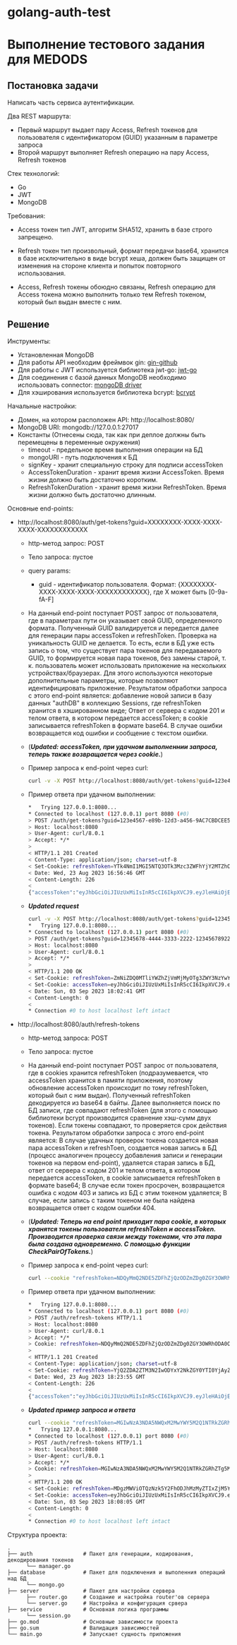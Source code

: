 # golang-auth-test
# Выполнение тестового задания для MEDODS

## Постановка задачи
Написать часть сервиса аутентификации.

Два REST маршрута:

- Первый маршрут выдает пару Access, Refresh токенов для пользователя с идентификатором (GUID) указанным в параметре запроса
- Второй маршрут выполняет Refresh операцию на пару Access, Refresh токенов

Стек технологий:

- Go
- JWT
- MongoDB

Требования:

- Access токен тип JWT, алгоритм SHA512, хранить в базе строго запрещено.

- Refresh токен тип произвольный, формат передачи base64, хранится в базе исключительно в виде bcrypt хеша, должен быть защищен от изменения на стороне клиента и попыток повторного использования.

- Access, Refresh токены обоюдно связаны, Refresh операцию для Access токена можно выполнить только тем Refresh токеном, который был выдан вместе с ним.

## Решение
Инструменты:
- Установленная MongoDB
- Для работы API необходим фреймвок gin: [gin-github](github.com/gin-gonic/gin)
- Для работы с JWT используется библиотека jwt-go: [jwt-go](github.com/dgrijalva/jwt-go)
- Для соединения с базой данных MongoDB необходимо использовать connector: [mongoDB driver](go.mongodb.org/mongo-driver/mongo)
- Для хэширования используется библиотека bcrypt: [bcrypt](golang.org/x/crypto/bcrypt)

Начальные настройки:
- Домен, на котором расположен API: http://localhost:8080/
- MongoDB URI: mongodb://127.0.0.1:27017
- Константы (Отнесены сюда, так как при деплое должны быть перемещены в переменные окружения)
  - timeout - предельное время выполнения операции на БД
  - mongoURI - путь подключения к БД
  - signKey - хранит специальную строку для подписи accessToken
  - AccessTokenDuration - хранит время жизни AccessToken. Время жизни должно быть достаточно коротким.
  - RefreshTokenDuration - хранит время жизни RefreshToken. Время жизни должно быть достаточно длинным.

Основные end-points:
- http://localhost:8080/auth/get-tokens?guid=XXXXXXXX-XXXX-XXXX-XXXX-XXXXXXXXXXXX
  - http-метод запрос: POST
  - Тело запроса: пустое
  - query params:
    - guid - идентификатор пользователя. Формат: {XXXXXXXX-XXXX-XXXX-XXXX-XXXXXXXXXXXX}, где X может быть [0-9a-fA-F]
  - На данный end-point поступает POST запрос от пользователя, где в параметрах пути он указывает свой GUID, определенного формата. Полученный GUID валидируется и передается далее для генерации пары accessToken и refreshToken. Проверка на уникальность GUID не делается. То есть, если в БД уже есть запись о том, что существует пара токенов для передаваемого GUID, то формируется новая пара токенов, без замены старой, т. к. пользователь может использовать приложение на нескольких устройствах/браузерах. Для этого используются некоторые дополнительные параметры, которые позволяют идентифицировать приложение. Результатом обработки запроса с этого end-point является: добавление новой записи в базу данных "authDB" в коллекцию Sessions, где refreshToken хранится в хэшированном виде; Ответ от сервера с кодом 201 и телом ответа, в котором передается accessToken; в cookie записывается refreshToken в формате base64. В случае ошибки возвращается код ошибки и сообщение с текстом ошибки.
    
  - (***Updated: accessToken, при удачном выполненнии запроса, теперь также возвращается через cookie.***)
    
  - Пример запроса к end-point через curl:
    ```bash
    curl -v -X POST http://localhost:8080/auth/get-tokens?guid=123e4567-e89b-12d3-a456-9AC7CBDCEE52
    ```
  - Пример ответа при удачном выполнении:
    ```bash
    *   Trying 127.0.0.1:8080...
    * Connected to localhost (127.0.0.1) port 8080 (#0)
    > POST /auth/get-tokens?guid=123e4567-e89b-12d3-a456-9AC7CBDCEE52 HTTP/1.1
    > Host: localhost:8080
    > User-Agent: curl/8.0.1
    > Accept: */*
    >
    < HTTP/1.1 201 Created
    < Content-Type: application/json; charset=utf-8
    < Set-Cookie: refreshToken=YTk4NmI1MGI5NTQ3OTk3Mzc3ZWFhYjY2MTZhODQ4YTMwOTI1YzI5ZjNkODUxNmQ4ZmFjM2NjODAxNjk2YzViNA%3D%3D; Path=/auth;       Domain=localhost; Max-Age=1692810106; HttpOnly
    < Date: Wed, 23 Aug 2023 16:56:46 GMT
    < Content-Length: 226
    <
    {"accessToken":"eyJhbGciOiJIUzUxMiIsInR5cCI6IkpXVCJ9.eyJleHAiOjE2OTI4MDk5MjYsInN1YiI6IjEyM2U0NTY3LWU4OWItMTJkMy1hNDU2LTlBQzdDQkRDRUU1MiJ9.TRrSku1zV7J53be7MZpPH11tz9rBEheYlEnVBGBhN2NeA4ogzgk8btU7fOpCS0DGn1U8v0fn8zeW344YNvmA0Q"}* Connection #0 to host localhost left intact

  - ***Updated request***
    
    ```bash
    curl -v -X POST http://localhost:8080/auth/get-tokens?guid=12345678-4444-3333-2222-123456789222
    *   Trying 127.0.0.1:8080...
    * Connected to localhost (127.0.0.1) port 8080 (#0)
    > POST /auth/get-tokens?guid=12345678-4444-3333-2222-123456789222 HTTP/1.1
    > Host: localhost:8080
    > User-Agent: curl/8.0.1
    > Accept: */*
    >
    < HTTP/1.1 200 OK
    < Set-Cookie: refreshToken=ZmNiZDQ0MTliYWZhZjVmMjMyOTg3ZWY3NzYwYTNkOWQyZWMwN2RkYTAzODJmYzI1OWFmNDQ4MzQ2NzVhNzM2Nw%3D%3D; Path=/auth; Domain=localhost; Max-Age=300; HttpOnly
    < Set-Cookie: accessToken=eyJhbGciOiJIUzUxMiIsInR5cCI6IkpXVCJ9.eyJleHAiOjE2OTM3NjQyODEsInN1YiI6IjEyMzQ1Njc4LTQ0NDQtMzMzMy0yMjIyLTEyMzQ1Njc4OTIyMiJ9._6fUtyW-ipB-UrJ3523YHniE9xS436pVIyHxzE3CW25ychfF9GmfFjpYJ6lSxTDn1rFiOCvK2B2h50M3H4gZsg; Path=/auth; Domain=localhost; Max-Age=120; HttpOnly
    < Date: Sun, 03 Sep 2023 18:02:41 GMT
    < Content-Length: 0
    <
    * Connection #0 to host localhost left intact
    
- http://localhost:8080/auth/refresh-tokens
  - http-метод запроса: POST
  - Тело запроса: пустое
  - На данный end-point поступает POST запрос от пользователя, где в cookies хранится refreshToken (подразумевается, что accessToken хранится в памяти приложения, поэтому обновление accessToken происходит по тому refreshToken, который был с ним выдан). Полученный refreshToken декодируется из base64 в байты. Далее выполняется поиск по БД записи, где совпадают refreshToken (для этого с помощью библиотеки bcrypt производится сравнение хэш-сумм двух токенов). Если токены совпадают, то проверяется срок действия токена. Результатом обработки запроса с этого end-point является: В случае удачных проверок токена создается новая пара accessToken и refreshToen, создается новая запись в БД (процесс аналогичен процессу добавления записи и генерации токенов на первом end-point), удаляется старая запись в БД, ответ от сервера с кодом 201 и телом ответа, в котором передается accessToken, в cookie записывается refreshToken в формате base64; В случае если токен просрочен, возвращается ошибка c кодом 403 и запись из БД с этим токеном удаляется; В случае, если запись с таким токеном не была найдена возвращается ответ с кодом ошибки 404.

  - (***Updated: Теперь на end point приходит пара cookie, в которых хранятся токены пользователя refreshToken и accessToken. Производится проверка связи между токенами, что эта пара была создана одновременно. С помощью функции CheckPairOfTokens.***)
    
  - Пример запроса к end-point через curl:
    ```bash
    curl --cookie "refreshToken=NDQyMmQ2NDE5ZDFhZjQzODZmZDg0ZGY3OWRhODA0OWY0MDlmNDRhMjZkNTExZjA2OTViMTFkYTE4Yjk3N2FmNQ==" -v -X POST http://localhost:8080/auth/refresh-tokens
    ```
  - Пример ответа при удачном выполнении:
    ```bash
    *   Trying 127.0.0.1:8080...
    * Connected to localhost (127.0.0.1) port 8080 (#0)
    > POST /auth/refresh-tokens HTTP/1.1
    > Host: localhost:8080
    > User-Agent: curl/8.0.1
    > Accept: */*
    > Cookie: refreshToken=NDQyMmQ2NDE5ZDFhZjQzODZmZDg0ZGY3OWRhODA0OWY0MDlmNDRhMjZkNTExZjA2OTViMTFkYTE4Yjk3N2FmNQ==
    >
    < HTTP/1.1 201 Created
    < Content-Type: application/json; charset=utf-8
    < Set-Cookie: refreshToken=YjQ2ZDA2ZTM3N2IwODYxY2NkZGY0YTI0YjAyZjNjMjA3NDIxMTI0YWNjYTI5MTYzNGE5NTVkNGFhNjc5YjgxNQ%3D%3D; Path=/auth; Domain=localhost; Max-Age=1692815335; HttpOnly
    < Date: Wed, 23 Aug 2023 18:23:55 GMT
    < Content-Length: 226
    <
    {"accessToken":"eyJhbGciOiJIUzUxMiIsInR5cCI6IkpXVCJ9.eyJleHAiOjE2OTI4MTUxNTUsInN1YiI6IjEyM2U0NTY3LWU4OWItMTJkMy1hNDU2LTA5ODc2NTQzMjExMSJ9.s2xNIRZ-d-Lixw33XI7I75iaFSKhQHiGGUudjqvQ3HlvykZfyvvqphWFMQuUhSuIFaVYqczPcE0-HoX5Lb7U5Q"}* Connection #0 to host localhost left intact
    ```
    
  - ***Updated пример запроса и ответа***
    
    ```bash
    curl --cookie "refreshToken=MGIwNzA3NDA5NWQxM2MwYWY5M2Q1NTRkZGRhZTg5MzEzNzBiYzhjYzhhMDJkODgyNTYzMDM5NTU3MjRhNmE1MQ%3D%3D;accessToken=eyJhbGciOiJIUzUxMiIsInR5cCI6IkpXVCJ9.eyJleHAiOjE2OTM3NjQ1NDAsInN1YiI6IjEyMzQ1Njc4LTQ0NDQtMzMzMy0yMjIyLTEyMzQ1Njc4OTIyMiJ9.PBVniRR3uoifRGUgs19W0KlrG_NxWjC14QiTdjdJUXyW8RCj7LQdFVGarmCdUIsL3zr9wmzO7Ybg2oiZ9UrJjQ" -v -X POST http://localhost:8080/auth/refresh-tokens
    *   Trying 127.0.0.1:8080...
    * Connected to localhost (127.0.0.1) port 8080 (#0)
    > POST /auth/refresh-tokens HTTP/1.1
    > Host: localhost:8080
    > User-Agent: curl/8.0.1
    > Accept: */*
    > Cookie: refreshToken=MGIwNzA3NDA5NWQxM2MwYWY5M2Q1NTRkZGRhZTg5MzEzNzBiYzhjYzhhMDJkODgyNTYzMDM5NTU3MjRhNmE1MQ%3D%3D;accessToken=eyJhbGciOiJIUzUxMiIsInR5cCI6IkpXVCJ9.eyJleHAiOjE2OTM3NjQ1NDAsInN1YiI6IjEyMzQ1Njc4LTQ0NDQtMzMzMy0yMjIyLTEyMzQ1Njc4OTIyMiJ9.PBVniRR3uoifRGUgs19W0KlrG_NxWjC14QiTdjdJUXyW8RCj7LQdFVGarmCdUIsL3zr9wmzO7Ybg2oiZ9UrJjQ
    >
    < HTTP/1.1 200 OK
    < Set-Cookie: refreshToken=MDgzMWViOTQzNzk5Y2FhODJhMzMyZTIxZjM5YmI4ZTg4OWIxMjk4YjUxNDFmNDI1MmMyNDUzNTE2Mzc1NGE3Nw%3D%3D; Path=/auth; Domain=localhost; Max-Age=300; HttpOnly
    < Set-Cookie: accessToken=eyJhbGciOiJIUzUxMiIsInR5cCI6IkpXVCJ9.eyJleHAiOjE2OTM3NjQ2MDUsInN1YiI6IjEyMzQ1Njc4LTQ0NDQtMzMzMy0yMjIyLTEyMzQ1Njc4OTIyMiJ9.BYgoGgQf0fClHsVKbGPmO2ZW0mEdj8bQQq5KXfULfwWDsnUvgOLOYOah0lso4Ko_SP14H4dn5QmdPDi6SQcuJw; Path=/auth; Domain=localhost; Max-Age=120; HttpOnly
    < Date: Sun, 03 Sep 2023 18:08:05 GMT
    < Content-Length: 0
    <
    * Connection #0 to host localhost left intact
    
Структура проекта:
```
.
├── auth                # Пакет для генерации, кодирования, декодирования токенов
      └── manager.go
├── database            # Пакет для подключения и выполенния операций над БД
      └── mongo.go
├── server              # Пакет для настройки сервера
      ├── router.go     # Создание и настройка router'ов сервера
      └── server.go     # Настройка и конфигурация срвера
├── service             # Основная логика программы
      └── session.go
├── go.mod              # Основные зависимости проекта
├── go.sum              # Валидация зависимостей
└── main.go             # Запускает сущность приложения
```
